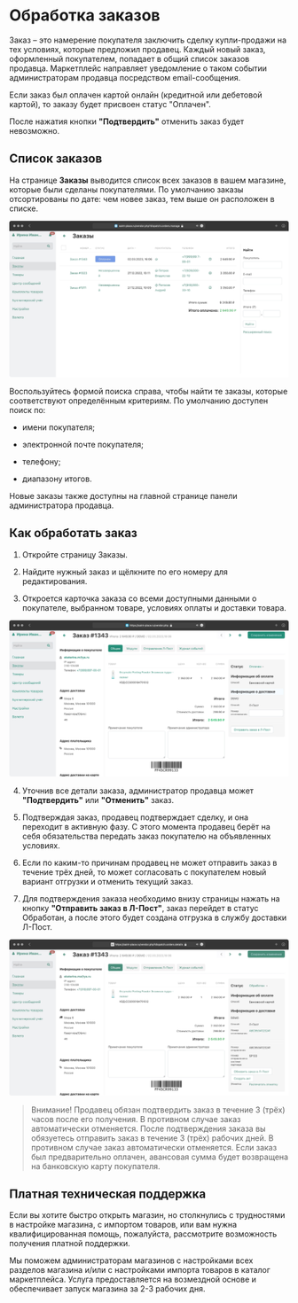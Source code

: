 # Обработка заказов

Заказ – это намерение покупателя заключить сделку купли-продажи на тех условиях, которые предложил продавец. Каждый новый заказ, оформленный покупателем, попадает в общий список заказов продавца. Маркетплейс направляет уведомление о таком событии администраторам продавца посредством email-сообщения.

Если заказ был оплачен картой онлайн (кредитной или дебетовой картой), то заказу будет присвоен статус "Оплачен".

После нажатия кнопки **"Подтвердить"** отменить заказ будет невозможно.

## Список заказов

На странице **Заказы** выводится список всех заказов в вашем магазине, которые были сделаны покупателями. По умолчанию заказы отсортированы по дате: чем новее заказ, тем выше он расположен в списке.

![Заказы](../../../assets/img/orders_list.jpg)

Воспользуйтесь формой поиска справа, чтобы найти те заказы, которые соответствуют определённым критериям. По умолчанию доступен поиск по:

-   имени покупателя;
    
-   электронной почте покупателя;
    
-   телефону;
    
-   диапазону итогов.
    

Новые заказы также доступны на главной странице панели администратора продавца.

## Как обработать заказ

1.  Откройте страницу Заказы.
    
2.  Найдите нужный заказ и щёлкните по его номеру для редактирования.
    
3.  Откроется карточка заказа со всеми доступными данными о покупателе, выбранном товаре, условиях оплаты и доставки товара.
    

![Страница заказа](../../../assets/img/main_order.jpg)

4.  Уточнив все детали заказа, администратор продавца может **"Подтвердить"** или **"Отменить"** заказ.
    
5.  Подтверждая заказ, продавец подтверждает сделку, и она переходит в активную фазу. С этого момента продавец берёт на себя обязательства передать заказ покупателю на объявленных условиях.
    
6.  Если по каким-то причинам продавец не может отправить заказ в течение трёх дней, то может согласовать с покупателем новый вариант отгрузки и отменить текущий заказ.
    
7.  Для подтверждения заказа необходимо внизу страницы нажать на кнопку **"Отправить заказ в Л-Пост"**, заказ перейдет в статус Обработан, а после этого будет создана отгрузка в службу доставки Л-Пост.
    

![Оформление отгрузки](../../../assets/img/order_l-post.jpg)

> Внимание! Продавец обязан подтвердить заказ в течение 3 (трёх) часов
> после его получения. В противном случае заказ автоматически
> отменяется. После подтверждения заказа вы обязуетесь отправить заказ в
> течение 3 (трёх) рабочих дней. В противном случае заказ автоматически
> отменяется. Если заказ был предварительно оплачен, авансовая сумма
> будет возвращена на банковскую карту покупателя.

  

## Платная техническая поддержка

Если вы хотите быстро открыть магазин, но столкнулись с трудностями в настройке магазина, с импортом товаров, или вам нужна квалифицированная помощь, пожалуйста, рассмотрите возможность получения платной поддержки.

Мы поможем администраторам магазинов с настройками всех разделов магазина и/или с настройками импорта товаров в каталог маркетплейса. Услуга предоставляется на возмездной основе и обеспечивает запуск магазина за 2-3 рабочих дня.